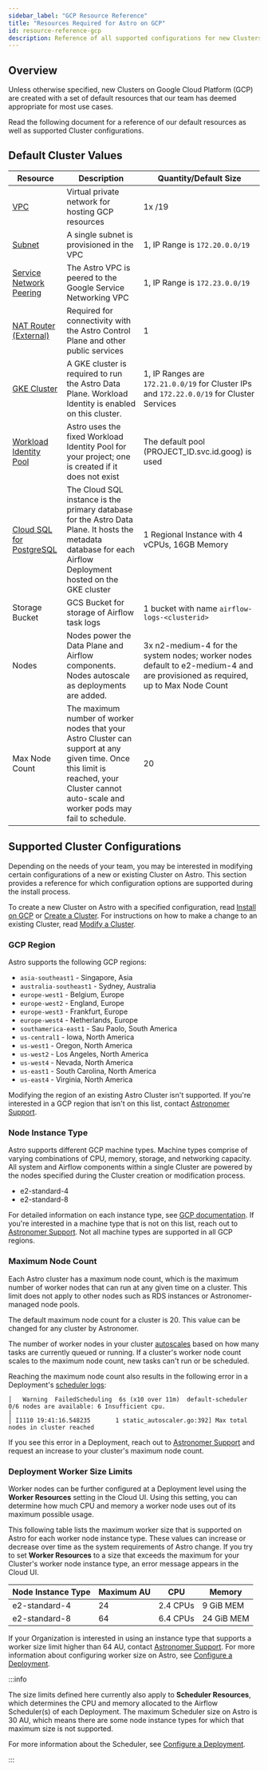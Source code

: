 ```yaml
---
sidebar_label: "GCP Resource Reference"
title: "Resources Required for Astro on GCP"
id: resource-reference-gcp
description: Reference of all supported configurations for new Clusters on Astro in Google Cloud Platform (GCP).
---
```


## Overview

Unless otherwise specified, new Clusters on Google Cloud Platform (GCP) are created with a set of default resources that our team has deemed appropriate for most use cases.

Read the following document for a reference of our default resources as well as supported Cluster configurations.

## Default Cluster Values

| Resource                | Description                                                                                          | Quantity/Default Size        |
| ----------------------- | ---------------------------------------------------------------------------------------------------- | ---------------------------- |
| [VPC](https://cloud.google.com/vpc/docs/vpc)                     | Virtual private network for hosting GCP resources                                                                | 1x /19                            |
| [Subnet](https://cloud.google.com/vpc/docs/subnets)                  | A single subnet is provisioned in the VPC                                                            | 1, IP Range is `172.20.0.0/19` |
| [Service Network Peering](https://cloud.google.com/vpc/docs/configure-private-services-access) | The Astro VPC is peered to the Google Service Networking VPC                                         | 1, IP Range is `172.23.0.0/19` |
| [NAT Router (External)](https://cloud.google.com/nat/docs/overview)   | Required for connectivity with the Astro Control Plane and other public services                     | 1                            |
| [GKE Cluster](https://cloud.google.com/kubernetes-engine/docs/concepts/kubernetes-engine-overview)             | A GKE cluster is required to run the Astro Data Plane. Workload Identity is enabled on this cluster. | 1, IP Ranges are `172.21.0.0/19` for Cluster IPs and `172.22.0.0/19` for Cluster Services |
| [Workload Identity Pool](https://cloud.google.com/iam/docs/manage-workload-identity-pools-providers) | Astro uses the fixed Workload Identity Pool for your project; one is created if it does not exist | The default pool (PROJECT_ID.svc.id.goog) is used |
| [Cloud SQL for PostgreSQL](https://cloud.google.com/sql/docs/postgres) | The Cloud SQL instance is the primary database for the Astro Data Plane. It hosts the metadata database for each Airflow Deployment hosted on the GKE cluster | 1 Regional Instance with 4 vCPUs, 16GB Memory |
| Storage Bucket | GCS Bucket for storage of Airflow task logs | 1 bucket with name `airflow-logs-<clusterid>` |
| Nodes | Nodes power the Data Plane and Airflow components. Nodes autoscale as deployments are added. | 3x n2-medium-4 for the system nodes; worker nodes default to e2-medium-4 and are provisioned as required, up to Max Node Count |
| Max Node Count | The maximum number of worker nodes that your Astro Cluster can support at any given time. Once this limit is reached, your Cluster cannot auto-scale and worker pods may fail to schedule. | 20 |


## Supported Cluster Configurations

Depending on the needs of your team, you may be interested in modifying certain configurations of a new or existing Cluster on Astro. This section provides a reference for which configuration options are supported during the install process.

To create a new Cluster on Astro with a specified configuration, read [Install on GCP](install-gcp.md) or [Create a Cluster](create-cluster.md). For instructions on how to make a change to an existing Cluster, read [Modify a Cluster](modify-cluster.md).

### GCP Region

Astro supports the following GCP regions:

- `asia-southeast1` - Singapore, Asia
- `australia-southeast1` - Sydney, Australia
- `europe-west1` - Belgium, Europe
- `europe-west2` - England, Europe
- `europe-west3` - Frankfurt, Europe
- `europe-west4` - Netherlands, Europe
- `southamerica-east1` - Sau Paolo, South America
- `us-central1` - Iowa, North America
- `us-west1` - Oregon, North America
- `us-west2` - Los Angeles, North America
- `us-west4` - Nevada, North America
- `us-east1` - South Carolina, North America
- `us-east4` - Virginia, North America

Modifying the region of an existing Astro Cluster isn't supported. If you're interested in a GCP region that isn't on this list, contact [Astronomer Support](https://support.astronomer.io).

### Node Instance Type

Astro supports different GCP machine types. Machine types comprise of varying combinations of CPU, memory, storage, and networking capacity. All system and Airflow components within a single Cluster are powered by the nodes specified during the Cluster creation or modification process.

- e2-standard-4
- e2-standard-8

For detailed information on each instance type, see [GCP documentation](https://cloud.google.com/compute/docs/machine-types). If you're interested in a machine type that is not on this list, reach out to [Astronomer Support](https://support.astronomer.io/). Not all machine types are supported in all GCP regions.

### Maximum Node Count

Each Astro cluster has a maximum node count, which is the maximum number of worker nodes that can run at any given time on a cluster. This limit does not apply to other nodes such as RDS instances or Astronomer-managed node pools.

The default maximum node count for a cluster is 20. This value can be changed for any cluster by Astronomer.

The number of worker nodes in your cluster [autoscales](configure-deployment-resources.md#worker-autoscaling-logic) based on how many tasks are currently queued or running. If a cluster's worker node count scales to the maximum node count, new tasks can't run or be scheduled.

Reaching the maximum node count also results in the following error in a Deployment's [scheduler logs](view-logs.md):

```text
│   Warning  FailedScheduling  6s (x10 over 11m)  default-scheduler  0/6 nodes are available: 6 Insufficient cpu.                                                                                                                                                                                                    │
│ I1110 19:41:16.548235       1 static_autoscaler.go:392] Max total nodes in cluster reached       
```

If you see this error in a Deployment, reach out to [Astronomer Support](https://support.astronomer.io) and request an increase to your cluster's maximum node count.

### Deployment Worker Size Limits

Worker nodes can be further configured at a Deployment level using the **Worker Resources** setting in the Cloud UI. Using this setting, you can determine how much CPU and memory a worker node uses out of its maximum possible usage.

This following table lists the maximum worker size that is supported on Astro for each worker node instance type. These values can increase or decrease over time as the system requirements of Astro change. If you try to set **Worker Resources** to a size that exceeds the maximum for your Cluster's worker node instance type, an error message appears in the Cloud UI.

| Node Instance Type | Maximum AU | CPU       | Memory       |
|--------------------|------------|-----------|--------------|
| e2-standard-4      | 24         | 2.4 CPUs  | 9    GiB MEM |
| e2-standard-8      | 64         | 6.4 CPUs  | 24   GiB MEM |

If your Organization is interested in using an instance type that supports a worker size limit higher than 64 AU, contact [Astronomer Support](https://support.astronomer.io). For more information about configuring worker size on Astro, see [Configure a Deployment](configure-deployment-resources.md#worker-resources).

:::info

The size limits defined here currently also apply to **Scheduler Resources**, which determines the CPU and memory allocated to the Airflow Scheduler(s) of each Deployment. The maximum Scheduler size on Astro is 30 AU, which means there are some node instance types for which that maximum size is not supported.

For more information about the Scheduler, see [Configure a Deployment](configure-deployment-resources.md#scheduler-resources).

:::
